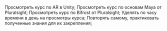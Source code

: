 Просмотреть курс по AR в Unity;
Просмотреть курс по основам Maya от Pluralsight;
Просмотреть курс по Bifrost от Pluralsight;
Уделять по часу времени в день на просмотры курса;
Повторять самому, практиковать полученные знания для их закрепления;
